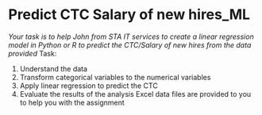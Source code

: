 # Predict CTC Salary of new hires_ML
*Your task is to help John from STA IT services to create a linear regression model in Python or R to predict the CTC/Salary of new hires from the data provided*
Task:
1.	Understand the data
2.	Transform categorical variables to the numerical variables
3.	Apply linear regression to predict the CTC
4.	Evaluate the results of the analysis
Excel data files are provided to you to help you with the assignment

